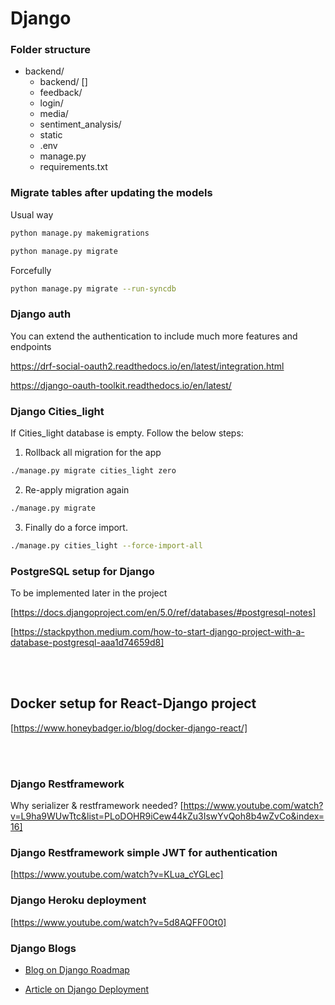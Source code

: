 # Django

### Folder structure

- backend/
  - backend/ []
  - feedback/
  - login/
  - media/
  - sentiment_analysis/
  - static
  - .env
  - manage.py
  - requirements.txt

### Migrate tables after updating the models

Usual way

```sh
python manage.py makemigrations
```

```sh
python manage.py migrate
```

Forcefully

```sh
python manage.py migrate --run-syncdb
```

###

### Django auth

You can extend the authentication to include much more features and endpoints

https://drf-social-oauth2.readthedocs.io/en/latest/integration.html

https://django-oauth-toolkit.readthedocs.io/en/latest/

###

### Django Cities_light

If Cities_light database is empty. Follow the below steps:

1. Rollback all migration for the app

```sh
./manage.py migrate cities_light zero
```

2. Re-apply migration again

```sh
./manage.py migrate
```

3. Finally do a force import.

```sh
./manage.py cities_light --force-import-all
```

### PostgreSQL setup for Django

To be implemented later in the project

[https://docs.djangoproject.com/en/5.0/ref/databases/#postgresql-notes]

[https://stackpython.medium.com/how-to-start-django-project-with-a-database-postgresql-aaa1d74659d8]

<br>
<br>

## Docker setup for React-Django project

[https://www.honeybadger.io/blog/docker-django-react/]

<br>
<br>

### Django Restframework

Why serializer & restframework needed?
[https://www.youtube.com/watch?v=L9ha9WUwTtc&list=PLoDOHR9iCew44kZu3IswYvQoh8b4wZvCo&index=16]

### Django Restframework simple JWT for authentication

[https://www.youtube.com/watch?v=KLua_cYGLec]

### Django Heroku deployment

[https://www.youtube.com/watch?v=5d8AQFF0Ot0]

### Django Blogs

- [Blog on Django Roadmap](https://www.paulox.net/2024/01/19/my-django-roadmap-ideas/)

- [Article on Django Deployment](https://appliku.com/post/deploy-django-hetzner-cloud)

##
